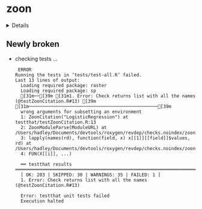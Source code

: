 # zoon

<details>

* Version: 0.6.3
* Source code: https://github.com/cran/zoon
* URL: https://github.com/zoonproject/zoon
* BugReports: https://github.com/zoonproject/zoon/issues
* Date/Publication: 2018-01-23 17:35:04
* Number of recursive dependencies: 92

Run `revdep_details(,"zoon")` for more info

</details>

## Newly broken

*   checking tests ...
    ```
     ERROR
    Running the tests in ‘tests/test-all.R’ failed.
    Last 13 lines of output:
      Loading required package: raster
      Loading required package: sp
      [31m──[39m [31m1. Error: Check returns list with all the names (@testZoonCitation.R#13) [39m [31m────────────────────────────────────────────────[39m
      wrong arguments for subsetting an environment
      1: ZoonCitation("LogisticRegression") at testthat/testZoonCitation.R:13
      2: ZoonModuleParse(ModuleURL) at /Users/hadley/Documents/devtools/roxygen/revdep/checks.noindex/zoon/new/zoon.Rcheck/00_pkg_src/zoon/R/ZoonCitation.R:24
      3: lapply(names(rd), function(field, x) x[[1]][[field]]$values, rd) at /Users/hadley/Documents/devtools/roxygen/revdep/checks.noindex/zoon/new/zoon.Rcheck/00_pkg_src/zoon/R/ZoonModuleParse.R:59
      4: FUN(X[[i]], ...)
      
      ══ testthat results  ════════════════════════════════════════════════════════════════════════════════════════════════════════
      [ OK: 203 | SKIPPED: 30 | WARNINGS: 35 | FAILED: 1 ]
      1. Error: Check returns list with all the names (@testZoonCitation.R#13) 
      
      Error: testthat unit tests failed
      Execution halted
    ```

